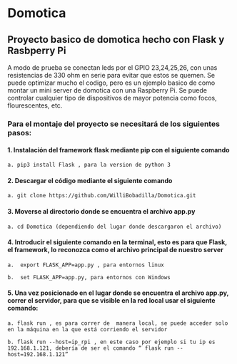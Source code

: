 # Domotica
## Proyecto basico de domotica hecho con Flask y Rasbperry Pi
A modo de prueba se conectan leds por el GPIO 23,24,25,26, con unas resistencias de 330 ohm en serie para evitar que estos se quemen.
Se puede optimizar mucho el codigo, pero es un ejemplo basico de como montar un mini server de domotica con una Raspberry Pi.
Se puede controlar cualquier tipo de dispositivos de mayor potencia como focos, flourescentes, etc. 

### Para el montaje del proyecto se necesitará de los siguientes pasos:
#### 1. Instalación del framework flask mediante pip con el siguiente comando

	a. pip3 install Flask , para la version de python 3
       	
#### 2.  Descargar el código mediante el siguiente comando
              	
	a. git clone https://github.com/WilliBobadilla/Domotica.git
       	
#### 3.  Moverse al directorio donde se encuentra el archivo app.py
      
	a. cd Domotica (dependiendo del lugar donde descargaron el archivo)
       	
#### 4. Introducir el siguiente comando en la terminal, esto es para que Flask, el framework, lo reconozca como el archivo principal de nuestro server

	a.  export FLASK_APP=app.py , para entornos linux
	
	b.  set FLASK_APP=app.py, para entornos con Windows
       
#### 5.  Una vez posicionado en el lugar donde se encuentra el archivo app.py, correr el servidor, para que se visible en la red local usar el siguiente comando:
	
	a. flask run , es para correr de  manera local, se puede acceder solo en la máquina en la que está corriendo el servidor 
   	
	b. flask run --host=ip_rpi , en este caso por ejemplo si tu ip es 192.168.1.121, debería de ser el comando “ flask run -- host=192.168.1.121”
